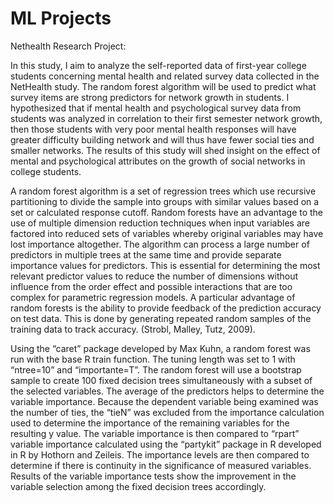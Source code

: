 # ML Projects

Nethealth Research Project:

In this study, I aim to analyze the self-reported data of first-year college students concerning mental health and related survey data collected in the NetHealth study. The random forest algorithm will be used to predict what survey items are strong predictors for network growth in students. I hypothesized that if mental health and psychological survey data from students was analyzed in correlation to their first semester network growth, then those students with very poor mental health responses will have greater difficulty building network and will thus have fewer social ties and smaller networks. The results of this study will shed insight on the effect of mental and psychological attributes on the growth of social networks in college students.

A random forest algorithm is a set of regression trees which use recursive partitioning to divide the sample into groups with similar values based on a set or calculated response cutoff. Random forests have an advantage to the use of multiple dimension reduction techniques when input variables are factored into reduced sets of variables whereby original variables may have lost importance altogether. The algorithm can process a large number of predictors in multiple trees at the same time and provide separate importance values for predictors. This is essential for determining the most relevant predictor values to reduce the number of dimensions without influence from the order effect and possible interactions that are too complex for parametric regression models. A particular advantage of random forests is the ability to provide feedback of the prediction accuracy on test data. This is done by generating repeated random samples of the training data to track accuracy. (Strobl, Malley, Tutz, 2009).

Using the “caret” package developed by Max Kuhn, a random forest was run with the base R train function. The tuning length was set to 1 with “ntree=10” and “importante=T”. The random forest will use a bootstrap sample to create 100 fixed decision trees simultaneously with a subset of the selected variables. The average of the predictors helps to determine the variable importance. Because the dependent variable being examined was the number of ties, the “tieN” was excluded from the importance calculation used to determine the importance of the remaining variables for the resulting y value. The variable importance is then compared to “rpart” variable importance calculated using the “partykit” package in R developed in R by Hothorn and Zeileis. The importance levels are then compared to determine if there is continuity in the significance of measured variables. Results of the variable importance tests show the improvement in the variable selection among the fixed decision trees accordingly.
